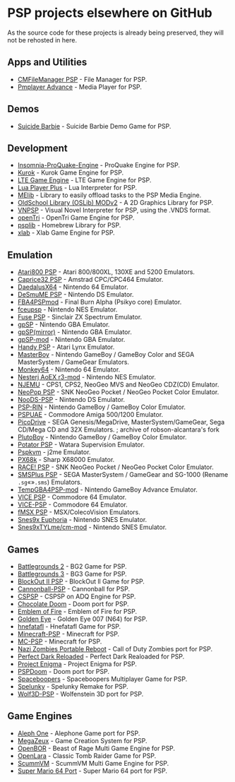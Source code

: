 # PSP projects elsewhere on GitHub

As the source code for these projects is already being preserved, they will not be rehosted in here.

## Apps and Utilities

- [CMFileManager PSP](https://github.com/joel16/CMFileManager-PSP) - File Manager for PSP.
- [Pmplayer Advance](https://github.com/ErikPshat/pmplayer-advance) - Media Player for PSP.

## Demos

- [Suicide Barbie](https://github.com/theblacklotus/suicide-barbie) - Suicide Barbie Demo Game for PSP.

## Development

- [Insomnia-ProQuake-Engine](https://github.com/darkduke606/Insomnia-ProQuake-Engine) - ProQuake Engine for PSP.
- [Kurok](https://github.com/TheMrIron2/kurok) - Kurok Game Engine for PSP. 
- [LTE Game Engine](https://github.com/luca1897/Lte-Game-Engine) - LTE Game Engine for PSP.
- [Lua Player Plus](https://github.com/Rinnegatamante/lua-player-plus) - Lua Interpreter for PSP.
- [MElib](https://github.com/IridescentRose/MElib) - Library to easily offload tasks to the PSP Media Engine.
- [OldSchool Library (OSLib) MODv2](https://github.com/dogo/oslibmodv2) - A 2D Graphics Library for PSP.
- [VNPSP](https://github.com/liclac/VNPSP) - Visual Novel Interpreter for PSP, using the .VNDS format. 
- [openTri](https://github.com/albe/openTri) - OpenTri Game Engine for PSP.
- [psplib](https://github.com/0xe1f/psplib) - Homebrew Library for PSP.
- [xlab](https://github.com/xfacter/xlab) - Xlab Game Engine for PSP.

## Emulation

- [Atari800 PSP](https://github.com/8bitpsp/atari800) - Atari 800/800XL, 130XE and 5200 Emulators.
- [Caprice32 PSP](https://github.com/8bitpsp/caprice32) - Amstrad CPC/CPC464 Emulator.
- [DaedalusX64](https://github.com/DaedalusX64/daedalus) - Nintendo 64 Emulator.
- [DeSmuME PSP](https://github.com/themriron2/desmume-psp) - Nintendo DS Emulator.
- [FBA4PSPmod](https://github.com/rereprep/FBA4PSPmod) - Final Burn Alpha (Psikyo core) Emulator.
- [fceupsp](https://github.com/phoe-nix/fceupsp) - Nintendo NES Emulator.
- [Fuse PSP](https://github.com/8bitpsp/fuse) - Sinclair ZX Spectrum Emulator.
- [gpSP](https://github.com/BASLQC/gPSP) - Nintendo GBA Emulator.
- [gpSP(mirror)](https://github.com/cedricwaltercson/gpsp) - Nintendo GBA Emulator.
- [gpSP-mod](https://github.com/BASLQC/gPSP-mod) - Nintendo GBA Emulator.
- [Handy PSP](https://github.com/8bitpsp/handy) - Atari Lynx Emulator.
- [MasterBoy](https://github.com/wodim/MasterBoy) - Nintendo GameBoy / GameBoy Color and SEGA MasterSystem / GameGear Emulators.
- [Monkey64](https://github.com/TheMrIron2/Monkey64) - Nintendo 64 Emulator.
- [Nesterj AoEX r3-mod](https://github.com/rinrin-/NesterJ_AoEX_R3) - Nintendo NES Emulator.
- [NJEMU](https://github.com/phoe-nix/NJEMU) - CPS1, CPS2, NeoGeo MVS and NeoGeo CDZ(CD) Emulator.
- [NeoPop PSP](https://github.com/8bitpsp/neopop) - SNK NeoGeo Pocket / NeoGeo Pocket Color Emulator.
- [NooDS-PSP](https://github.com/Xiro28/NooDS-PSP) - Nintendo DS Emulator.
- [PSP-RIN](https://github.com/mbarczak/psp_rin) - Nintendo GameBoy / GameBoy Color Emulator.
- [PSPUAE](https://github.com/HoraceAndTheSpider/PSPUAE) - Commodore Amiga 500/1200 Emulator.
- [PicoDrive](https://github.com/pumpkinlink/picodrive) - SEGA Genesis/MegaDrive, MasterSystem/GameGear, Sega CD/Mega CD and 32X Emulators. ; archive of robson-alcantara's fork
- [PlutoBoy](https://github.com/RossMeikleham/PlutoBoy) - Nintendo GameBoy / GameBoy Color Emulator.
- [Potator PSP](https://github.com/infval/potator-psp-akop) - Watara Supervision Emulator.
- [Pspkvm](https://github.com/vadosnaprimer/pspkvm) - j2me Emulator.
- [PX68k](https://github.com/hissorii/px68k) - Sharp X68000 Emulator.
- [RACE! PSP](https://github.com/8bitpsp/race) - SNK NeoGeo Pocket / NeoGeo Pocket Color Emulator.
- [SMSPlus PSP](https://github.com/8bitpsp/smsplus) - SEGA MasterSystem / GameGear and SG-1000 (Rename <code>.sg</code>«»<code>.sms</code>) Emulators.
- [TempGBA4PSP-mod](https://github.com/phoe-nix/TempGBA4PSP-mod) - Nintendo GameBoy Advance Emulator.
- [VICE PSP](https://github.com/8bitpsp/vice) - Commodore 64 Emulator.
- [VICE-PSP](https://github.com/rsn8887/pspvice) - Commodore 64 Emulator.
- [fMSX PSP](https://github.com/8bitpsp/fms) - MSX/ColecoVision Emulators.
- [Snes9x Euphoria](https://github.com/BASLQC/snes9x-euphoria) - Nintendo SNES Emulator.
- [Snes9xTYLme/cm-mod](https://github.com/esmjanus/snes9xTYL) - Nintendo SNES Emulator.

## Games

- [Battlegrounds 2](https://github.com/xfacter/battlegrounds2) - BG2 Game for PSP.
- [Battlegrounds 3](https://github.com/xfacter/battlegrounds3) - BG3 Game for PSP.
- [BlockOut II PSP](https://github.com/bomblik/BlockOut_II_PSP) - BlockOut ll Game for PSP.
- [Cannonball-PSP](https://github.com/TheMrIron2/cannonball-PSP) - Cannonball for PSP.
- [CSPSP](https://github.com/st1x51/CSPSP_ADQ) - CSPSP on ADQ Engine for PSP.
- [Chocolate Doom](https://github.com/mwpenny/chocolate-doom-psp) - Doom port for PSP.
- [Emblem of Fire](https://github.com/TheMrIron2/Emblem-of-Fire) - Emblem of Fire for PSP.
- [Golden Eye](https://github.com/TheMrIron2/goldeneye-psp) - Golden Eye 007 (N64) for PSP.
- [hnefatafl](https://github.com/TheMrIron2/hnefatafl-psp) - Hnefatafl Game for PSP.
- [Minecraft-PSP](https://github.com/Woolio/Minecraft-PSP) - Minecraft for PSP.
- [MC-PSP](https://github.com/IridescentRose/MC-PSP) - Minecraft for PSP.
- [Nazi Zombies Portable Reboot](https://github.com/thyjukki/nzp-reboot/) - Call of Duty Zombies port for PSP.
- [Perfect Dark Reloaded](https://github.com/TheMrIron2/Perfect-Dark-Reloaded) - Perfect Dark Realoaded for PSP.
- [Project Enigma](https://github.com/TheMrIron2/project-enigma) - Project Enigma for PSP.
- [PSPDoom](https://github.com/z2442/PSPDoom) - Doom port for PSP.
- [Spaceboopers](https://github.com/nikp123/spaceboopers) - Spaceboopers Multiplayer Game for PSP.
- [Spelunky](https://github.com/dbeef/spelunky-psp) - Spelunky Remake for PSP.
- [Wolf3D-PSP](https://github.com/BenMcLean/Wolf3D-PSP) - Wolfenstein 3D port for PSP.

## Game Engines

- [Aleph One](https://github.com/Aleph-One-Marathon/alephone-psp) - Alephone Game port for PSP.
- [MegaZeux](https://github.com/AliceLR/megazeux/) - Game Creation System for PSP.
- [OpenBOR](https://github.com/DCurrent/openbor) - Beast of Rage Multi Game Engine for PSP.
- [OpenLara](https://github.com/XProger/OpenLara/releases/tag/20180524) - Classic Tomb Raider Game for PSP.
- [ScummVM](https://github.com/rsn8887/scummvm/releases/tag/2.1.0git-rsn8887.30) - ScummVM Multi Game Engine for PSP.
- [Super Mario 64 Port](https://github.com/z2442/sm64-port) - Super Mario 64 port for PSP.

